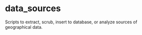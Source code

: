 # data_sources

Scripts to extract, scrub, insert to database, or analyze sources of geographical data.
